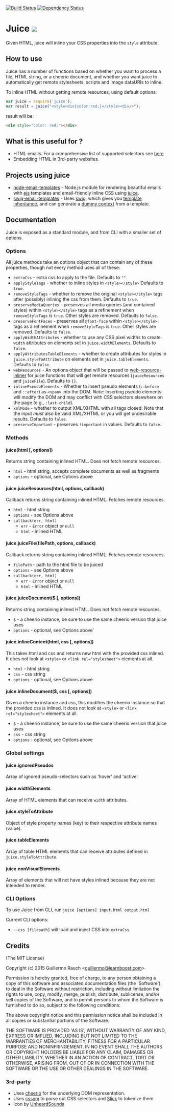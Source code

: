 [![Build Status](https://travis-ci.org/Automattic/juice.png?branch=master)](https://travis-ci.org/Automattic/juice)
[![Dependency Status](https://david-dm.org/Automattic/juice.png)](https://david-dm.org/Automattic/juice)
# Juice ![](http://i.imgur.com/jN8Ht.gif)

Given HTML, juice will inline your CSS properties into the `style` attribute.


















































<extoc></extoc>

## How to use

Juice has a number of functions based on whether you want to process a file, HTML string, or a cheerio document, and whether you want juice to automatically get remote stylesheets, scripts and image dataURIs to inline.

To inline HTML without getting remote resources, using default options:

```js
var juice = require('juice');
var result = juice("<style>div{color:red;}</style><div/>");
```

result will be:
```html
<div style="color: red;"></div>
```

## What is this useful for ?

- HTML emails. For a comprehensive list of supported selectors see [here](http://www.campaignmonitor.com/css/)
- Embedding HTML in 3rd-party websites.

## Projects using juice

* [node-email-templates][1] - Node.js module for rendering beautiful emails with [ejs][2] templates and email-friendly inline CSS using [juice][3].
* [swig-email-templates][4] - Uses [swig][5], which gives you [template inheritance][6], and can generate a [dummy context][7] from a template.

[1]: https://github.com/niftylettuce/node-email-templates
[2]: https://github.com/visionmedia/ejs
[3]: https://github.com/Automattic/juice
[4]: https://github.com/superjoe30/swig-email-templates
[5]: https://github.com/paularmstrong/swig
[6]: https://docs.djangoproject.com/en/dev/topics/templates/#template-inheritance
[7]: https://github.com/superjoe30/swig-dummy-context

## Documentation

Juice is exposed as a standard module, and from CLI with a smaller set of options.

### Options

All juice methods take an options object that can contain any of these properties, though not every method uses all of these:

 * `extraCss` - extra css to apply to the file. Defaults to `""`.
 * `applyStyleTags` - whether to inline styles in `<style></style>` Defaults to `true`.
 * `removeStyleTags` - whether to remove the original `<style></style>` tags after (possibly) inlining the css from them. Defaults to `true`.
 * `preserveMediaQueries` - preserves all media queries (and contained styles) within `<style></style>` tags as a refinement when `removeStyleTags` is `true`. Other styles are removed. Defaults to `false`.
  * `preserveFontFaces` - preserves all `@font-face` within `<style></style>` tags as a refinement when `removeStyleTags` is `true`. Other styles are removed. Defaults to `false`.
 * `applyWidthAttributes` - whether to use any CSS pixel widths to create `width` attributes on elements set in `juice.widthElements`. Defaults to `false`.
 * `applyAttributesTableElements` - whether to create attributes for styles in `juice.styleToAttribute` on elements set in `juice.tableElements`. Defaults to `false`.
 * `webResources` - An options object that will be passed to [web-resource-inliner](https://www.npmjs.com/package/web-resource-inliner) for juice functions that will get remote resources (`juiceResources` and `juiceFile`). Defaults to `{}`.
 * `inlinePseudoElements` - Whether to insert pseudo elements (`::before` and `::after`) as `<span>` into the DOM. *Note*: Inserting pseudo elements will modify the DOM and may conflict with CSS selectors elsewhere on the page (e.g., `:last-child`).
 * `xmlMode` - whether to output XML/XHTML with all tags closed. Note that the input *must* also be valid XML/XHTML or you will get undesirable results. Defaults to `false`.
 * `preserveImportant` - preserves `!important` in values. Defaults to `false`.

### Methods

#### juice(html [, options])

Returns string containing inlined HTML. Does not fetch remote resources.

 * `html` - html string, accepts complete documents as well as fragments
 * `options` - optional, see Options above

#### juice.juiceResources(html, options, callback)

Callback returns string containing inlined HTML. Fetches remote resources.

 * `html` - html string
 * `options` - see Options above
 * `callback(err, html)`
   - `err` - `Error` object or `null`
   - `html` - inlined HTML

#### juice.juiceFile(filePath, options, callback)

Callback returns string containing inlined HTML. Fetches remote resources.

 * `filePath` - path to the html file to be juiced
 * `options` - see Options above
 * `callback(err, html)`
   - `err` - `Error` object or `null`
   - `html` - inlined HTML

#### juice.juiceDocument($ [, options])

Returns string containing inlined HTML. Does not fetch remote resources.

 * `$` - a cheerio instance, be sure to use the same cheerio version that juice uses
 * `options` - optional, see Options above`

#### juice.inlineContent(html, css [, options])

This takes html and css and returns new html with the provided css inlined.
It does not look at `<style>` or `<link rel="stylesheet">` elements at all.

 * `html` - html string
 * `css` - css string
 * `options` - optional, see Options above

#### juice.inlineDocument($, css [, options])

Given a cheerio instance and css, this modifies the cheerio instance so that the provided css is inlined. It does not look at `<style>` or `<link rel="stylesheet">` elements at all.

 * `$` - a cheerio instance, be sure to use the same cheerio version that juice uses
 * `css` - css string
 * `options` - optional, see Options above

### Global settings

#### juice.ignoredPseudos

Array of ignored pseudo-selectors such as 'hover' and 'active'.

#### juice.widthElements

Array of HTML elements that can receive `width` attributes.

#### juice.styleToAttribute

Object of style property names (key) to their respective attribute names (value).

#### juice.tableElements

Array of table HTML elements that can receive attributes defined in `juice.styleToAttribute`.

#### juice.nonVisualElements

Array of elements that will not have styles inlined because they are not intended to render.


### CLI Options

To use Juice from CLI, run `juice [options] input.html output.html`

Current CLI options:

- `--css [filepath]` will load and inject CSS into `extraCss`.


## Credits

(The MIT License)

Copyright (c) 2015 Guillermo Rauch &lt;guillermo@learnboost.com&gt;

Permission is hereby granted, free of charge, to any person obtaining
a copy of this software and associated documentation files (the
'Software'), to deal in the Software without restriction, including
without limitation the rights to use, copy, modify, merge, publish,
distribute, sublicense, and/or sell copies of the Software, and to
permit persons to whom the Software is furnished to do so, subject to
the following conditions:

The above copyright notice and this permission notice shall be
included in all copies or substantial portions of the Software.

THE SOFTWARE IS PROVIDED 'AS IS', WITHOUT WARRANTY OF ANY KIND,
EXPRESS OR IMPLIED, INCLUDING BUT NOT LIMITED TO THE WARRANTIES OF
MERCHANTABILITY, FITNESS FOR A PARTICULAR PURPOSE AND NONINFRINGEMENT.
IN NO EVENT SHALL THE AUTHORS OR COPYRIGHT HOLDERS BE LIABLE FOR ANY
CLAIM, DAMAGES OR OTHER LIABILITY, WHETHER IN AN ACTION OF CONTRACT,
TORT OR OTHERWISE, ARISING FROM, OUT OF OR IN CONNECTION WITH THE
SOFTWARE OR THE USE OR OTHER DEALINGS IN THE SOFTWARE.

### 3rd-party

- Uses [cheerio](https://github.com/cheeriojs/cheerio) for the underlying DOM
representation.
- Uses [cssom](https://github.com/NV/CSSOM) to parse out CSS selectors and
[Slick](http://github.com/subtleGradient/slick) to tokenize them.
- Icon by [UnheardSounds](http://unheardsounds.deviantart.com/gallery/26536908#/d2ngozi)
